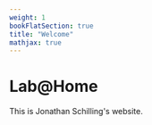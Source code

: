 ```yaml
---
weight: 1
bookFlatSection: true
title: "Welcome"
mathjax: true
---
```

# Lab@Home

This is Jonathan Schilling's website.

